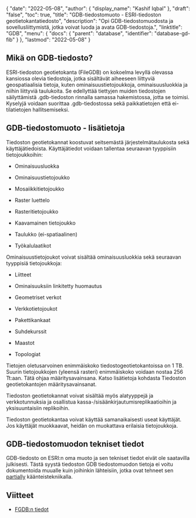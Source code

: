 {
  "date": "2022-05-08",
  "author": {
    "display_name": "Kashif Iqbal"
},
  "draft": "false",
  "toc": true,
  "title": "GDB-tiedostomuoto - ESRI-tiedoston geotietokantatiedosto",
  "description": "Opi GDB-tiedostomuodosta ja sovellusliittymistä, jotka voivat luoda ja avata GDB-tiedostoja.",
  "linktitle": "GDB",
  "menu": {
    "docs": {
      "parent": "database",
      "identifier": "database-gd-fib"
}
},
  "lastmod": "2022-05-08"
}

## Mikä on GDB-tiedosto?

ESRI-tiedoston geotietokanta (FileGDB) on kokoelma levyllä olevassa kansiossa olevia tiedostoja, jotka sisältävät aiheeseen liittyviä geospatiaalisia tietoja, kuten ominaisuustietojoukkoja, ominaisuusluokkia ja niihin liittyviä taulukoita. Se edellyttää tiettyjen muiden tiedostojen säilyttämistä .gdb-tiedoston rinnalla samassa hakemistossa, jotta se toimisi. Kyselyjä voidaan suorittaa .gdb-tiedostossa sekä paikkatietojen että ei-tilatietojen hallitsemiseksi.

## GDB-tiedostomuoto - lisätietoja

Tiedoston geotietokannat koostuvat seitsemästä järjestelmätaulukosta sekä käyttäjätiedoista. Käyttäjätiedot voidaan tallentaa seuraavan tyyppisiin tietojoukkoihin:

* Ominaisuusluokka

* Ominaisuustietojoukko

* Mosaiikkitietojoukko

* Raster luettelo

* Rasteritietojoukko

* Kaavamainen tietojoukko

* Taulukko (ei-spatiaalinen)

* Työkalulaatikot


Ominaisuustietojoukot voivat sisältää ominaisuusluokkia sekä seuraavan tyyppisiä tietojoukkoja:

* Liitteet

* Ominaisuuksiin linkitetty huomautus

* Geometriset verkot

* Verkkotietojoukot

* Pakettikankaat

* Suhdekurssit

* Maastot

* Topologiat


Tietojen oletusarvoinen enimmäiskoko tiedostogeotietokantoissa on 1 TB. Suurin tietojoukkojen (yleensä rasteri) enimmäiskoko voidaan nostaa 256 Tt:aan. Tätä ohjaa määritysavainsana. Katso lisätietoja kohdasta Tiedoston geotietokantojen määritysavainsanat.

Tiedoston geotietokannat voivat sisältää myös alatyyppejä ja verkkotunnuksia ja osallistua kassa-/sisäänkirjautumisreplikaatioihin ja yksisuuntaisiin replikoihin.

Tiedoston geotietokantaa voivat käyttää samanaikaisesti useat käyttäjät. Jos käyttäjät muokkaavat, heidän on muokattava erilaisia tietojoukkoja.

## GDB-tiedostomuodon tekniset tiedot ##

GDB-tiedosto on ESRI:n oma muoto ja sen tekniset tiedot eivät ole saatavilla julkisesti. Tästä syystä tiedoston GDB tiedostomuodon tietoja ei voitu dokumentoida muualle kuin joihinkin lähteisiin, jotka ovat tehneet sen [partially](https://github.com/rouault/dump_gdbtable/wiki/FGDB-Spec) käänteistekniikalla.

## Viitteet ##

* [FGDB:n tiedot](https://github.com/rouault/dump_gdbtable/wiki/FGDB-Spec)



